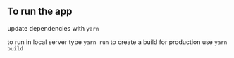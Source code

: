 ## To run the app

update dependencies with `yarn`

to run in local server type `yarn run`
to create a build for production use `yarn build`
